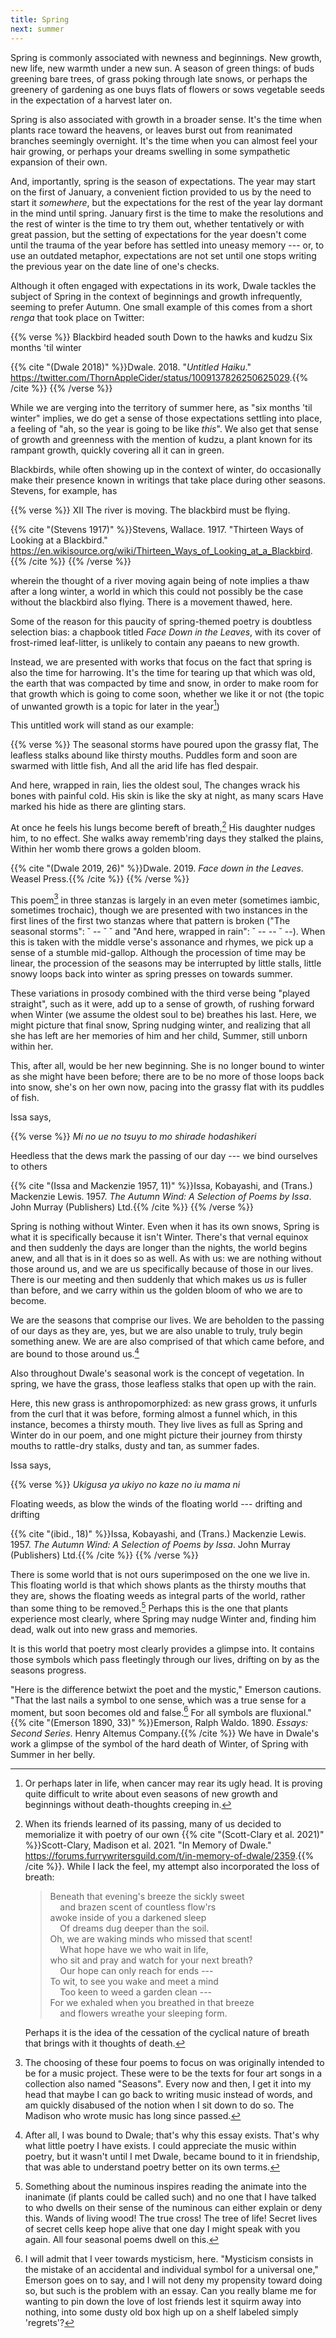 ```yaml
---
title: Spring
next: summer
---
```


Spring is commonly associated with newness and beginnings. New growth, new life, new warmth under a new sun. A season of green things: of buds greening bare trees, of grass poking through late snows, or perhaps the greenery of gardening as one buys flats of flowers or sows vegetable seeds in the expectation of a harvest later on.

Spring is also associated with growth in a broader sense. It's the time when plants race toward the heavens, or leaves burst out from reanimated branches seemingly overnight. It's the time when you can almost feel your hair growing, or perhaps your dreams swelling in some sympathetic expansion of their own.

And, importantly, spring is the season of expectations. The year may start on the first of January, a convenient fiction provided to us by the need to start it *somewhere*, but the expectations for the rest of the year lay dormant in the mind until spring. January first is the time to make the resolutions and the rest of winter is the time to try them out, whether tentatively or with great passion, but the setting of expectations for the year doesn't come until the trauma of the year before has settled into uneasy memory --- or, to use an outdated metaphor, expectations are not set until one stops writing the previous year on the date line of one's checks.

Although it often engaged with expectations in its work, Dwale tackles the subject of Spring in the context of beginnings and growth infrequently, seeming to prefer Autumn. One small example of this comes from a short *renga* that took place on Twitter:

{{% verse %}}
Blackbird headed south
Down to the hawks and kudzu
Six months 'til winter

{{% cite "(Dwale 2018)" %}}Dwale. 2018. "*Untitled Haiku*." <https://twitter.com/ThornAppleCider/status/1009137826250625029>.{{% /cite %}}
{{% /verse %}}

While we are verging into the territory of summer here, as "six months 'til winter" implies, we do get a sense of those expectations settling into place, a feeling of "ah, so the year is going to be like *this*". We also get that sense of growth and greenness with the mention of kudzu, a plant known for its rampant growth, quickly covering all it can in green.

Blackbirds, while often showing up in the context of winter, do occasionally make their presence known in writings that take place during other seasons. Stevens, for example, has

{{% verse %}}
XII
The river is moving.
The blackbird must be flying.

{{% cite "(Stevens 1917)" %}}Stevens, Wallace. 1917. "Thirteen Ways of Looking at a Blackbird." <https://en.wikisource.org/wiki/Thirteen_Ways_of_Looking_at_a_Blackbird>.{{% /cite %}}
{{% /verse %}}

wherein the thought of a river moving again being of note implies a thaw after a long winter, a world in which this could not possibly be the case without the blackbird also flying. There is a movement thawed, here.

Some of the reason for this paucity of spring-themed poetry is doubtless selection bias: a chapbook titled *Face Down in the Leaves*, with its cover of frost-rimed leaf-litter, is unlikely to contain any paeans to new growth.

Instead, we are presented with works that focus on the fact that spring is also the time for harrowing. It's the time for tearing up that which was old, the earth that was compacted by time and snow, in order to make room for that growth which is going to come soon, whether we like it or not (the topic of unwanted growth is a topic for later in the year[^4])

This untitled work will stand as our example:

{{% verse %}}
The seasonal storms have poured upon the grassy flat,
The leafless stalks abound like thirsty mouths.
Puddles form and soon are swarmed with little fish,
And all the arid life has fled despair.

And here, wrapped in rain, lies the oldest soul,
The changes wrack his bones with painful cold.
His skin is like the sky at night, as many scars
Have marked his hide as there are glinting stars.

At once he feels his lungs become bereft of breath,[^5]
His daughter nudges him, to no effect.
She walks away rememb'ring days they stalked the plains,
Within her womb there grows a golden bloom.

{{% cite "(Dwale 2019, 26)" %}}Dwale. 2019. *Face down in the Leaves*. Weasel Press.{{% /cite %}}
{{% /verse %}}

This poem[^6] in three stanzas is largely in an even meter (sometimes iambic, sometimes trochaic), though we are presented with two instances in the first lines of the first two stanzas where that pattern is broken ("The seasonal storms": ˘ -- ˘ ˘ and "And here, wrapped in rain": ˘ -- -- ˘ --). When this is taken with the middle verse's assonance and rhymes, we pick up a sense of a stumble mid-gallop. Although the procession of time may be linear, the procession of the seasons may be interrupted by little stalls, little snowy loops back into winter as spring presses on towards summer.

These variations in prosody combined with the third verse being "played straight", such as it were, add up to a sense of growth, of rushing forward when Winter (we assume the oldest soul to be) breathes his last. Here, we might picture that final snow, Spring nudging winter, and realizing that all she has left are her memories of him and her child, Summer, still unborn within her.

This, after all, would be her new beginning. She is no longer bound to winter as she might have been before; there are to be no more of those loops back into snow, she's on her own now, pacing into the grassy flat with its puddles of fish.

Issa says,

{{% verse %}}
*Mi no ue no*
*tsuyu to mo shirade*
*hodashikeri*

Heedless that the dews
mark the passing of our day ---
we bind ourselves to others

{{% cite "(Issa and Mackenzie 1957, 11)" %}}Issa, Kobayashi, and (Trans.) Mackenzie Lewis. 1957. *The Autumn Wind: A Selection of Poems by Issa*. John Murray (Publishers) Ltd.{{% /cite %}}
{{% /verse %}}

Spring is nothing without Winter. Even when it has its own snows, Spring is what it is specifically because it isn't Winter. There's that vernal equinox and then suddenly the days are longer than the nights, the world begins anew, and all that is in it does so as well. As with us: we are nothing without those around us, and we are us specifically because of those in our lives. There is our meeting and then suddenly that which makes us *us* is fuller than before, and we carry within us the golden bloom of who we are to become.

We are the seasons that comprise our lives. We are beholden to the passing of our days as they are, yes, but we are also unable to truly, truly begin something anew. We are are also comprised of that which came before, and are bound to those around us.[^7]

Also throughout Dwale's seasonal work is the concept of vegetation. In spring, we have the grass, those leafless stalks that open up with the rain.

Here, this new grass is anthropomorphized: as new grass grows, it unfurls from the curl that it was before, forming almost a funnel which, in this instance, becomes a thirsty mouth. They live lives as full as Spring and Winter do in our poem, and one might picture their journey from thirsty mouths to rattle-dry stalks, dusty and tan, as summer fades.

Issa says,

{{% verse %}}
*Ukigusa ya*
*ukiyo no kaze no*
*iu mama ni*

Floating weeds, as blow
the winds of the floating world ---
drifting and drifting

{{% cite "(ibid., 18)" %}}Issa, Kobayashi, and (Trans.) Mackenzie Lewis. 1957. *The Autumn Wind: A Selection of Poems by Issa*. John Murray (Publishers) Ltd.{{% /cite %}}
{{% /verse %}}

There is some world that is not ours superimposed on the one we live in. This floating world is that which shows plants as the thirsty mouths that they are, shows the floating weeds as integral parts of the world, rather than some thing to be removed.[^8] Perhaps this is the one that plants experience most clearly, where Spring may nudge Winter and, finding him dead, walk out into new grass and memories.

It is this world that poetry most clearly provides a glimpse into. It contains those symbols which pass fleetingly through our lives, drifting on by as the seasons progress.

"Here is the difference betwixt the poet and the mystic," Emerson cautions. "That the last nails a symbol to one sense, which was a true sense for a moment, but soon becomes old and false.[^9] For all symbols are fluxional." {{% cite "(Emerson 1890, 33)" %}}Emerson, Ralph Waldo. 1890. *Essays: Second Series*. Henry Altemus Company.{{% /cite %}} We have in Dwale's work a glimpse of the symbol of the hard death of Winter, of Spring with Summer in her belly.

[^4]: Or perhaps later in life, when cancer may rear its ugly head. It is proving quite difficult to write about even seasons of new growth and beginnings without death-thoughts creeping in.

[^5]: When its friends learned of its passing, many of us decided to memorialize it with poetry of our own {{% cite "(Scott-Clary et al. 2021)" %}}Scott-Clary, Madison et al. 2021. "In Memory of Dwale." <https://forums.furrywritersguild.com/t/in-memory-of-dwale/2359>.{{% /cite %}}. While I lack the feel, my attempt also incorporated the loss of breath:

    > Beneath that evening's breeze the sickly sweet\
    > &nbsp;&nbsp;&nbsp;&nbsp;and brazen scent of countless flow'rs\
    > awoke inside of you a darkened sleep\
    > &nbsp;&nbsp;&nbsp;&nbsp;Of dreams dug deeper than the soil.\
    > Oh, we are waking minds who missed that scent!\
    > &nbsp;&nbsp;&nbsp;&nbsp;What hope have we who wait in life,\
    > who sit and pray and watch for your next breath?\
    > &nbsp;&nbsp;&nbsp;&nbsp;Our hope can only reach for ends ---\
    > To wit, to see you wake and meet a mind\
    > &nbsp;&nbsp;&nbsp;&nbsp;Too keen to weed a garden clean ---\
    > For we exhaled when you breathed in that breeze\
    > &nbsp;&nbsp;&nbsp;&nbsp;and flowers wreathe your sleeping form.

    Perhaps it is the idea of the cessation of the cyclical nature of breath that brings with it thoughts of death.

[^6]: The choosing of these four poems to focus on was originally intended to be for a music project. These were to be the texts for four art songs in a collection also named "Seasons". Every now and then, I get it into my head that maybe I can go back to writing music instead of words, and am quickly disabused of the notion when I sit down to do so. The Madison who wrote music has long since passed.

[^7]: After all, I was bound to Dwale; that's why this essay exists. That's why what little poetry I have exists. I could appreciate the music within poetry, but it wasn't until I met Dwale, became bound to it in friendship, that was able to understand poetry better on its own terms.

[^8]: Something about the numinous inspires reading the animate into the inanimate (if plants could be called such) and no one that I have talked to who dwells on their sense of the numinous can either explain or deny this. Wands of living wood! The true cross! The tree of life! Secret lives of secret cells keep hope alive that one day I might speak with you again. All four seasonal poems dwell on this.

[^9]: I will admit that I veer towards mysticism, here. "Mysticism consists in the mistake of an accidental and individual symbol for a universal one," Emerson goes on to say, and I will not deny my propensity toward doing so, but such is the problem with an essay. Can you really blame me for wanting to pin down the love of lost friends lest it squirm away into nothing, into some dusty old box high up on a shelf labeled simply 'regrets'?

